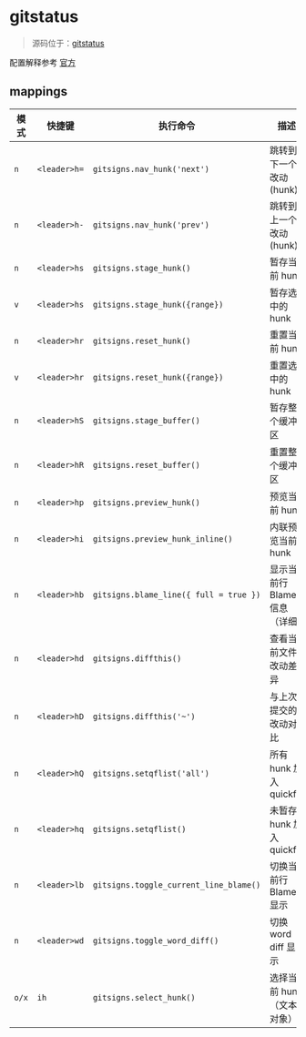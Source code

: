 # gitstatus 

> 源码位于：[gitstatus](../../lua/plugins/gitstatus.lua)

配置解释参考 [官方](https://github.com/lewis6991/gitsigns.nvim?tab=readme-ov-file#%EF%B8%8F-installation--usage) 

## mappings

| 模式  | 快捷键       | 执行命令                               | 描述                          |
| ----- | ------------ | -------------------------------------- | ----------------------------- |
| `n`   | `<leader>h=` | `gitsigns.nav_hunk('next')`            | 跳转到下一个改动 (hunk)       |
| `n`   | `<leader>h-` | `gitsigns.nav_hunk('prev')`            | 跳转到上一个改动 (hunk)       |
| `n`   | `<leader>hs` | `gitsigns.stage_hunk()`                | 暂存当前 hunk                 |
| `v`   | `<leader>hs` | `gitsigns.stage_hunk({range})`         | 暂存选中的 hunk               |
| `n`   | `<leader>hr` | `gitsigns.reset_hunk()`                | 重置当前 hunk                 |
| `v`   | `<leader>hr` | `gitsigns.reset_hunk({range})`         | 重置选中的 hunk               |
| `n`   | `<leader>hS` | `gitsigns.stage_buffer()`              | 暂存整个缓冲区                |
| `n`   | `<leader>hR` | `gitsigns.reset_buffer()`              | 重置整个缓冲区                |
| `n`   | `<leader>hp` | `gitsigns.preview_hunk()`              | 预览当前 hunk                 |
| `n`   | `<leader>hi` | `gitsigns.preview_hunk_inline()`       | 内联预览当前 hunk             |
| `n`   | `<leader>hb` | `gitsigns.blame_line({ full = true })` | 显示当前行 Blame 信息（详细） |
| `n`   | `<leader>hd` | `gitsigns.diffthis()`                  | 查看当前文件改动差异          |
| `n`   | `<leader>hD` | `gitsigns.diffthis('~')`               | 与上次提交的改动对比          |
| `n`   | `<leader>hQ` | `gitsigns.setqflist('all')`            | 所有 hunk 加入 quickfix       |
| `n`   | `<leader>hq` | `gitsigns.setqflist()`                 | 未暂存 hunk 加入 quickfix     |
| `n`   | `<leader>lb` | `gitsigns.toggle_current_line_blame()` | 切换当前行 Blame 显示         |
| `n`   | `<leader>wd` | `gitsigns.toggle_word_diff()`          | 切换 word diff 显示           |
| `o/x` | `ih`         | `gitsigns.select_hunk()`               | 选择当前 hunk（文本对象）     |

